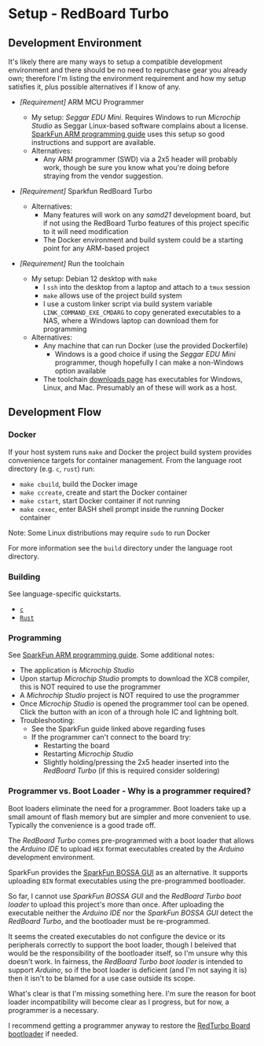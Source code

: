 # Setup - RedBoard Turbo  

## Development Environment
It's likely there are many ways to setup a compatible development environment
and there should be no need to repurchase gear you already own; therefore I'm 
listing the environment requirement and how my setup satisfies it, plus 
possible alternatives if I know of any.

* *[Requirement]* ARM MCU Programmer
  - My setup: *Seggar EDU Mini*. Requires Windows to run *Microchip Studio* as 
  Seggar Linux-based software complains about a license. 
  [SparkFun ARM programming guide](https://learn.sparkfun.com/tutorials/arm-programming) 
  uses this setup so good instructions and support are available.
  - Alternatives:
    - Any ARM programmer (SWD) via a 2x5 header will probably work, though
    be sure you know what you're doing before straying from the vendor 
    suggestion.

* *[Requirement]* Sparkfun RedBoard Turbo
  - Alternatives: 
    - Many features will work on any *samd21* development board, but if not 
    using the RedBoard Turbo features of this project specific to it will 
    need modification
    - The Docker environment and build system could be a starting point for 
    any ARM-based project

* *[Requirement]* Run the toolchain 
  - My setup: Debian 12 desktop with `make`
    - I `ssh` into the desktop from a laptop and attach to a `tmux` session 
    - `make` allows use of the project build system
    - I use a custom linker script via build system variable 
    `LINK_COMMAND_EXE_CMDARG` to copy generated executables to a NAS, where a
    Windows laptop can download them for programming
  - Alternatives:
    - Any machine that can run Docker (use the provided Dockerfile)
        - Windows is a good choice if using the *Seggar EDU Mini* programmer,
        though hopefully I can make a non-Windows option available
    - The toolchain [downloads page](https://developer.arm.com/downloads/-/arm-gnu-toolchain-downloads)
      has executables for Windows, Linux, and Mac. Presumably an of 
      these will work as a host.

## Development Flow

### Docker
If your host system runs `make` and Docker the project build system provides
convenience targets for container management. From the language root directory
(e.g. `c`, `rust`) run:
- `make cbuild`, build the Docker image
- `make ccreate`, create and start the Docker container
- `make cstart`, start Docker container if not running
- `make cexec`, enter BASH shell prompt inside the running Docker container  

Note: Some Linux distributions may require `sudo` to run Docker

For more information see the `build` directory under the language root 
directory.

### Building
See language-specific quickstarts.
- [`c`](https://github.com/vafeond/BareMetalCapers/blob/main/c/README.md)
- [`Rust`](https://github.com/vafeond/BareMetalCapers/blob/main/rust/README.md)

### Programming  
See [SparkFun ARM programming guide](https://learn.sparkfun.com/tutorials/arm-programming). 
Some additional notes:
- The application is *Microchip Studio*
- Upon startup *Microchip Studio* prompts to download the XC8 compiler, this is NOT 
required to use the programmer
- A *Michrochip Studio* project is NOT required to use the programmer
- Once *Microchip Studio* is opened the programmer tool can be opened. Click 
the button with an icon of a through hole IC and lightning bolt.
- Troubleshooting:
    - See the SparkFun guide linked above regarding fuses
    - If the programmer can't connect to the board try:
        - Restarting the board
        - Restarting *Microchip Studio*
        - Slightly holding/pressing the 2x5 header inserted into the 
        *RedBoard Turbo* (if this is required consider soldering) 

### Programmer vs. Boot Loader - Why is a programmer required?  
Boot loaders eliminate the need for a programmer. Boot loaders take up a small 
amount of flash memory but are simpler and more convenient to use. Typically 
the convenience is a good trade off.

The *RedBoard Turbo* comes pre-programmed with a boot loader that allows the 
*Arduino IDE* to upload `HEX` format executables created by the *Arduino* 
development environment.

SparkFun provides the [SparkFun BOSSA GUI](https://github.com/sparkfun/SparkFun_BOSSA_GUI) 
as an alternative. It supports uploading `BIN` format executables using the 
pre-programmed bootloader.

So far, I cannot use *SparkFun BOSSA GUI* and the *RedBoard Turbo boot loader* 
to upload this project's more than once. After uploading the 
executable neither the *Arduino IDE* nor the *SparkFun BOSSA GUI* detect the 
*RedBoard Turbo*, and the bootloader must be re-programmed.

It seems the created executables do not configure the device or its peripherals
correctly to support the boot loader, though I beleived that would be the 
responsibility of the bootloader itself, so I'm unsure why this doesn't work. 
In fairness, the *RedBoard Turbo boot loader* is intended to support *Arduino*, 
so if the boot loader is deficient (and I'm not saying it is) then it isn't to 
be blamed for a use case outside its scope.

What's clear is that I'm missing something here. I'm sure the reason for 
boot loader incompatibility will become clear as I progress, but for now, a 
programmer is a necessary.

I recommend getting a programmer anyway to restore the 
[RedTurbo Board bootloader](https://github.com/sparkfun/Arduino_Boards/tree/main/sparkfun/samd/bootloaders/turbo) 
if needed.


